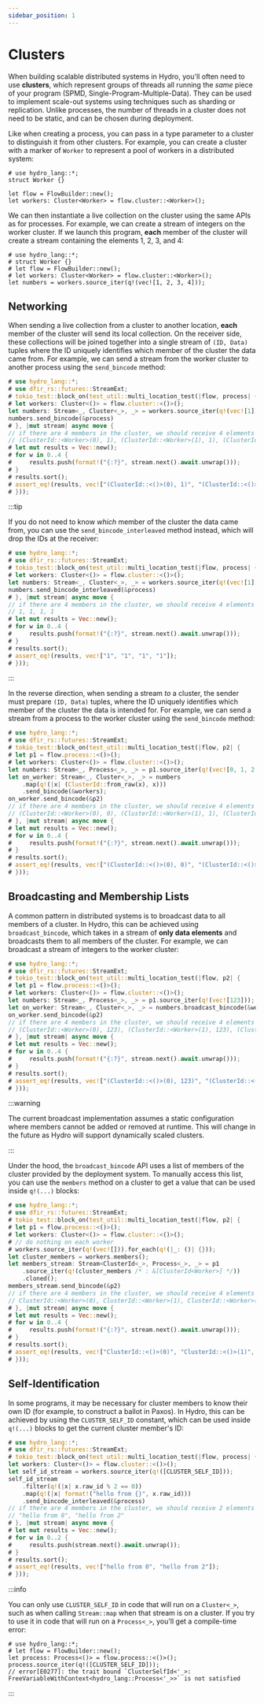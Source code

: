 ```yaml
---
sidebar_position: 1
---
```


# Clusters
When building scalable distributed systems in Hydro, you'll often need to use **clusters**, which represent groups of threads all running the _same_ piece of your program (SPMD, Single-Program-Multiple-Data). They can be used to implement scale-out systems using techniques such as sharding or replication. Unlike processes, the number of threads in a cluster does not need to be static, and can be chosen during deployment.

Like when creating a process, you can pass in a type parameter to a cluster to distinguish it from other clusters. For example, you can create a cluster with a marker of `Worker` to represent a pool of workers in a distributed system:

```rust,no_run
# use hydro_lang::*;
struct Worker {}

let flow = FlowBuilder::new();
let workers: Cluster<Worker> = flow.cluster::<Worker>();
```

We can then instantiate a live collection on the cluster using the same APIs as for processes. For example, we can create a stream of integers on the worker cluster. If we launch this program, **each** member of the cluster will create a stream containing the elements 1, 2, 3, and 4:

```rust,no_run
# use hydro_lang::*;
# struct Worker {}
# let flow = FlowBuilder::new();
# let workers: Cluster<Worker> = flow.cluster::<Worker>();
let numbers = workers.source_iter(q!(vec![1, 2, 3, 4]));
```

## Networking
When sending a live collection from a cluster to another location, **each** member of the cluster will send its local collection. On the receiver side, these collections will be joined together into a single stream of `(ID, Data)` tuples where the ID uniquely identifies which member of the cluster the data came from. For example, we can send a stream from the worker cluster to another process using the `send_bincode` method:

```rust
# use hydro_lang::*;
# use dfir_rs::futures::StreamExt;
# tokio_test::block_on(test_util::multi_location_test(|flow, process| {
# let workers: Cluster<()> = flow.cluster::<()>();
let numbers: Stream<_, Cluster<_>, _> = workers.source_iter(q!(vec![1]));
numbers.send_bincode(&process)
# }, |mut stream| async move {
// if there are 4 members in the cluster, we should receive 4 elements
// (ClusterId::<Worker>(0), 1), (ClusterId::<Worker>(1), 1), (ClusterId::<Worker>(2), 1), (ClusterId::<Worker>(3), 1)
# let mut results = Vec::new();
# for w in 0..4 {
#     results.push(format!("{:?}", stream.next().await.unwrap()));
# }
# results.sort();
# assert_eq!(results, vec!["(ClusterId::<()>(0), 1)", "(ClusterId::<()>(1), 1)", "(ClusterId::<()>(2), 1)", "(ClusterId::<()>(3), 1)"]);
# }));
```

:::tip

If you do not need to know _which_ member of the cluster the data came from, you can use the `send_bincode_interleaved` method instead, which will drop the IDs at the receiver:

```rust
# use hydro_lang::*;
# use dfir_rs::futures::StreamExt;
# tokio_test::block_on(test_util::multi_location_test(|flow, process| {
# let workers: Cluster<()> = flow.cluster::<()>();
let numbers: Stream<_, Cluster<_>, _> = workers.source_iter(q!(vec![1]));
numbers.send_bincode_interleaved(&process)
# }, |mut stream| async move {
// if there are 4 members in the cluster, we should receive 4 elements
// 1, 1, 1, 1
# let mut results = Vec::new();
# for w in 0..4 {
#     results.push(format!("{:?}", stream.next().await.unwrap()));
# }
# results.sort();
# assert_eq!(results, vec!["1", "1", "1", "1"]);
# }));
```

:::

In the reverse direction, when sending a stream _to_ a cluster, the sender must prepare `(ID, Data)` tuples, where the ID uniquely identifies which member of the cluster the data is intended for. For example, we can send a stream from a process to the worker cluster using the `send_bincode` method:

```rust
# use hydro_lang::*;
# use dfir_rs::futures::StreamExt;
# tokio_test::block_on(test_util::multi_location_test(|flow, p2| {
# let p1 = flow.process::<()>();
# let workers: Cluster<()> = flow.cluster::<()>();
let numbers: Stream<_, Process<_>, _> = p1.source_iter(q!(vec![0, 1, 2, 3]));
let on_worker: Stream<_, Cluster<_>, _> = numbers
    .map(q!(|x| (ClusterId::from_raw(x), x)))
    .send_bincode(&workers);
on_worker.send_bincode(&p2)
// if there are 4 members in the cluster, we should receive 4 elements
// (ClusterId::<Worker>(0), 0), (ClusterId::<Worker>(1), 1), (ClusterId::<Worker>(2), 2), (ClusterId::<Worker>(3), 3)
# }, |mut stream| async move {
# let mut results = Vec::new();
# for w in 0..4 {
#     results.push(format!("{:?}", stream.next().await.unwrap()));
# }
# results.sort();
# assert_eq!(results, vec!["(ClusterId::<()>(0), 0)", "(ClusterId::<()>(1), 1)", "(ClusterId::<()>(2), 2)", "(ClusterId::<()>(3), 3)"]);
# }));
```

## Broadcasting and Membership Lists
A common pattern in distributed systems is to broadcast data to all members of a cluster. In Hydro, this can be achieved using `broadcast_bincode`, which takes in a stream of **only data elements** and broadcasts them to all members of the cluster. For example, we can broadcast a stream of integers to the worker cluster:

```rust
# use hydro_lang::*;
# use dfir_rs::futures::StreamExt;
# tokio_test::block_on(test_util::multi_location_test(|flow, p2| {
# let p1 = flow.process::<()>();
# let workers: Cluster<()> = flow.cluster::<()>();
let numbers: Stream<_, Process<_>, _> = p1.source_iter(q!(vec![123]));
let on_worker: Stream<_, Cluster<_>, _> = numbers.broadcast_bincode(&workers);
on_worker.send_bincode(&p2)
// if there are 4 members in the cluster, we should receive 4 elements
// (ClusterId::<Worker>(0), 123), (ClusterId::<Worker>(1), 123), (ClusterId::<Worker>(2), 123), (ClusterId::<Worker>(3), 123)
# }, |mut stream| async move {
# let mut results = Vec::new();
# for w in 0..4 {
#     results.push(format!("{:?}", stream.next().await.unwrap()));
# }
# results.sort();
# assert_eq!(results, vec!["(ClusterId::<()>(0), 123)", "(ClusterId::<()>(1), 123)", "(ClusterId::<()>(2), 123)", "(ClusterId::<()>(3), 123)"]);
# }));
```

:::warning

The current broadcast implementation assumes a static configuration where members cannot be added or removed at runtime. This will change in the future as Hydro will support dynamically scaled clusters.

:::

Under the hood, the `broadcast_bincode` API uses a list of members of the cluster provided by the deployment system. To manually access this list, you can use the `members` method on a cluster to get a value that can be used inside `q!(...)` blocks:

```rust
# use hydro_lang::*;
# use dfir_rs::futures::StreamExt;
# tokio_test::block_on(test_util::multi_location_test(|flow, p2| {
# let p1 = flow.process::<()>();
# let workers: Cluster<()> = flow.cluster::<()>();
# // do nothing on each worker
# workers.source_iter(q!(vec![])).for_each(q!(|_: ()| {}));
let cluster_members = workers.members();
let members_stream: Stream<ClusterId<_>, Process<_>, _> = p1
    .source_iter(q!(cluster_members /* : &[ClusterId<Worker>] */))
    .cloned();
members_stream.send_bincode(&p2)
// if there are 4 members in the cluster, we should receive 4 elements
// ClusterId::<Worker>(0), ClusterId::<Worker>(1), ClusterId::<Worker>(2), ClusterId::<Worker>(3)
# }, |mut stream| async move {
# let mut results = Vec::new();
# for w in 0..4 {
#     results.push(format!("{:?}", stream.next().await.unwrap()));
# }
# results.sort();
# assert_eq!(results, vec!["ClusterId::<()>(0)", "ClusterId::<()>(1)", "ClusterId::<()>(2)", "ClusterId::<()>(3)"]);
# }));
```

## Self-Identification
In some programs, it may be necessary for cluster members to know their own ID (for example, to construct a ballot in Paxos). In Hydro, this can be achieved by using the `CLUSTER_SELF_ID` constant, which can be used inside `q!(...)` blocks to get the current cluster member's ID:

```rust
# use hydro_lang::*;
# use dfir_rs::futures::StreamExt;
# tokio_test::block_on(test_util::multi_location_test(|flow, process| {
let workers: Cluster<()> = flow.cluster::<()>();
let self_id_stream = workers.source_iter(q!([CLUSTER_SELF_ID]));
self_id_stream
    .filter(q!(|x| x.raw_id % 2 == 0))
    .map(q!(|x| format!("hello from {}", x.raw_id)))
    .send_bincode_interleaved(&process)
// if there are 4 members in the cluster, we should receive 2 elements
// "hello from 0", "hello from 2"
# }, |mut stream| async move {
# let mut results = Vec::new();
# for w in 0..2 {
#     results.push(stream.next().await.unwrap());
# }
# results.sort();
# assert_eq!(results, vec!["hello from 0", "hello from 2"]);
# }));
```

:::info

You can only use `CLUSTER_SELF_ID` in code that will run on a `Cluster<_>`, such as when calling `Stream::map` when that stream is on a cluster. If you try to use it in code that will run on a `Process<_>`, you'll get a compile-time error:

```compile_fail
# use hydro_lang::*;
# let flow = FlowBuilder::new();
let process: Process<()> = flow.process::<()>();
process.source_iter(q!([CLUSTER_SELF_ID]));
// error[E0277]: the trait bound `ClusterSelfId<'_>: FreeVariableWithContext<hydro_lang::Process<'_>>` is not satisfied
```

:::
